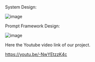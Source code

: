 System Design:

![image](https://github.com/user-attachments/assets/6e71bacb-33e1-493e-b8f8-7ec965e0152c)

Prompt Framework Design:

![image](https://github.com/user-attachments/assets/647e01fb-9c8c-4460-885a-5daed59667b8)


Here the Youtube video link of our project.

https://youtu.be/-NwYEtzzK4c
